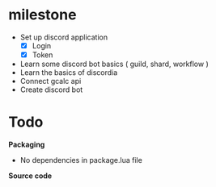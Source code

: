 # milestone

- Set up discord application 
	* [x] Login
	* [x] Token
- Learn some discord bot basics ( guild, shard, workflow )
- Learn the basics of discordia
- Connect gcalc api
- Create discord bot

# Todo

**Packaging**

- No dependencies in package.lua file

**Source code**

